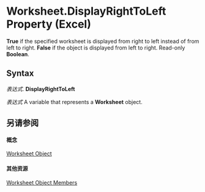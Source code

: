 
# Worksheet.DisplayRightToLeft Property (Excel)

 **True** if the specified worksheet is displayed from right to left instead of from left to right. **False** if the object is displayed from left to right. Read-only **Boolean**.


## Syntax

 _表达式_. **DisplayRightToLeft**

 _表达式_ A variable that represents a **Worksheet** object.


## 另请参阅


#### 概念


[Worksheet Object](182b705e-854a-81cc-a4b0-59b942de55ae.md)
#### 其他资源


[Worksheet Object Members](http://msdn.microsoft.com/library/f8c1afea-1a1c-f5e4-37e3-52c434c8c157%28Office.15%29.aspx)